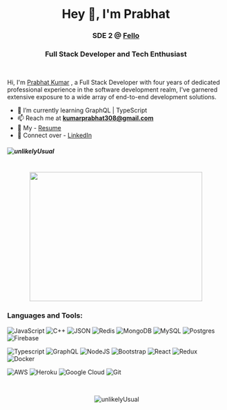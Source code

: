 <h1 align="center">Hey 👋, I'm Prabhat</h1>
<h3 align="center">SDE 2 @ <a href="https://fello.in/"> Fello </a> </h3>
<h3 align="center">Full Stack Developer and Tech Enthusiast</h3>

<br/>

Hi, I'm [Prabhat Kumar](https://unlikelyusual.github.io/portfolio/) , a Full Stack Developer with four years of dedicated professional experience in the software development realm, I've garnered extensive exposure to a wide array of end-to-end development solutions.

  - 🌱 I’m currently learning GraphQL | TypeScript
  - 📫 Reach me at **kumarprabhat308@gmail.com**
  - 📝 My - [Resume](https://drive.google.com/file/d/1Ks3Wqr4dVKkDjve1UxsztcIldofSbo7k/view?usp=sharing)
  - 📝 Connect over -  [LinkedIn](https://www.linkedin.com/in/prabhat-kumar-b3283012b/)

<h5><p align="left"> <img src="https://komarev.com/ghpvc/?username=unlikelyUsual&label=Profile%20views&color=0e75b6&style=flat" alt="unlikelyUsual" /> </p> </h5>
<br/>
<div width="100%" align="center" ><img align="center" height='300' width='400' src='https://s10.gifyu.com/images/6M8G.gif'></img></div>

<h3 align="left">Languages and Tools:</h3>

![JavaScript](https://img.shields.io/badge/javascript-%23323330.svg?style=for-the-badge&logo=javascript&logoColor=%23F7DF1E)
![C++](https://img.shields.io/badge/c++-%2300599C.svg?style=for-the-badge&logo=c%2B%2B&logoColor=white)
![JSON](https://img.shields.io/badge/json-5E5C5C?style=for-the-badge&logo=json&logoColor=white)
![Redis](https://img.shields.io/badge/redis-%23DD0031.svg?style=for-the-badge&logo=redis&logoColor=white)
![MongoDB](https://img.shields.io/badge/MongoDB-%234ea94b.svg?style=for-the-badge&logo=mongodb&logoColor=white)
![MySQL](https://img.shields.io/badge/MySQL-00000F?style=for-the-badge&logo=mysql&logoColor=white)
![Postgres](https://img.shields.io/badge/postgres-%23316192.svg?style=for-the-badge&logo=postgresql&logoColor=white)
![Firebase](https://img.shields.io/badge/firebase-%23039BE5.svg?style=for-the-badge&logo=firebase)
<br/>

![Typescript](https://img.shields.io/badge/TypeScript-007ACC?style=for-the-badge&logo=typescript&logoColor=white)
![GraphQL](https://img.shields.io/badge/-GraphQL-E10098?style=for-the-badge&logo=graphql&logoColor=white)
![NodeJS](https://img.shields.io/badge/node.js-6DA55F?style=for-the-badge&logo=node.js&logoColor=white)
![Bootstrap](https://img.shields.io/badge/Bootstrap-563D7C?style=for-the-badge&logo=bootstrap&logoColor=white)
![React](https://img.shields.io/badge/react-%2320232a.svg?style=for-the-badge&logo=react&logoColor=%2361DAFB)
![Redux](https://img.shields.io/badge/redux-%23593d88.svg?style=for-the-badge&logo=redux&logoColor=white)
![Docker](https://img.shields.io/badge/docker-%230db7ed.svg?style=for-the-badge&logo=docker&logoColor=white)
<br/>

![AWS](https://img.shields.io/badge/Amazon_AWS-FF9900?style=for-the-badge&logo=amazonaws&logoColor=white)
![Heroku](https://img.shields.io/badge/Heroku-430098?style=for-the-badge&logo=heroku&logoColor=white)
![Google Cloud](https://img.shields.io/badge/GoogleCloud-%234285F4.svg?style=for-the-badge&logo=google-cloud&logoColor=white)
![Git](https://img.shields.io/badge/git-%23F05033.svg?style=for-the-badge&logo=git&logoColor=white)

<br/>


<p align="center">&nbsp;<img align="center" src="https://github-readme-stats.vercel.app/api?username=unlikelyUsual&show_icons=true&locale=en&theme=prussian" alt="unlikelyUsual" /></p>
